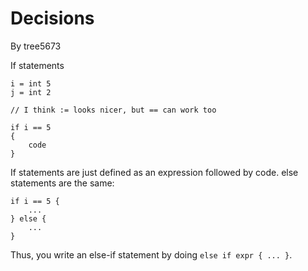 # Decisions
By tree5673

If statements
```
i = int 5
j = int 2

// I think := looks nicer, but == can work too

if i == 5
{
	code
}
```
If statements are just defined as an expression followed by code. else statements are the same:
```
if i == 5 {
    ...
} else {
    ...
}
```
Thus, you write an else-if statement by doing `else if expr { ... }`.